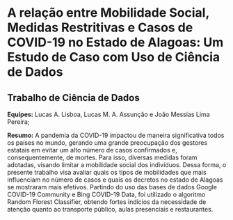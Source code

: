 # A relação entre Mobilidade Social, Medidas Restritivas e Casos de COVID-19 no Estado de Alagoas: Um Estudo de Caso com Uso de Ciência de Dados
 
## Trabalho de Ciência de Dados

**Equipes:** Lucas A. Lisboa, Lucas M. A. Assunção e João Messias Lima Pereira;

**Resumo:** A pandemia da COVID-19 impactou de maneira significativa todos os países no mundo, gerando uma grande preocupação dos gestores estatais em evitar um alto número de casos confirmados e, consequentemente, de mortes. Para isso, diversas medidas foram adotadas, visando limitar a mobilidade social dos indivíduos. Dessa forma, o presente trabalho visa avaliar quais os tipos de mobilidades que mais influenciam no número de casos e quais os decretos no estado de Alagoas se mostraram mais efetivos. Partindo do uso das bases de dados Google COVID-19 Community e Bing COVID-19 Data, foi utilizado o algoritmo Random Florest Classifier, obtendo fortes indícios da necessidade de atenção quanto ao transporte público, aulas presenciais e restaurantes.
